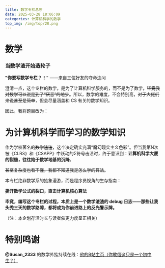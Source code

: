 ```yaml
---
title: 数学专栏总序
date: 2025-03-28 18:06:09
categories: 计算机科学的数学
top_img: /img/top/20.png
---
```



# 数学

### 当数学渣开始造轮子

**"你要写数学专栏？！"**
——来自三位好友的夺命连问  

澄清一点，这个专栏的数学，是为了计算机科学服务的，而不是为了数学，~~毕竟我对数学可以说是到了“厌恶”的地步~~。所以，数学的难度，不会特别高，~~对于大佬们来说甚至是简单~~，但会尽量涵盖和 CS 有关的数学知识。

因此，我将题目改为：

# 为计算机科学而学习的数学知识

作为学校著名的~~数学渣渣~~，这个决定确实充满“魔幻现实主义色彩”。但当我第N次被《CLRS》和《CSAPP》中跃动的Σ符号击溃时，终于意识到：**计算机科学大厦的裂缝，往往始于数学地基的沉降**。

~~甚至复杂度也看不懂，我都不知道我是怎么学的算法~~。

本专栏绝非数学系的抽象漫游，而是程序员视角的生存指南：  

**撕开数学公式的裂口，直击计算机核心算法**

**毕竟，编写这个专栏的过程，本质上是一个数学渣渣的 debug 日志——那些让我头秃三天的数学路障，都将成为你前进路上的反光警示牌。** 

（注：本企划存活时长与读者催更力度呈正相关）  

# **特别鸣谢**

**@Susan_2333** 的数学外挂持续在线：[他的B站主页（你敢信这只是一个初中生？）](https://space.bilibili.com/1317044017)

